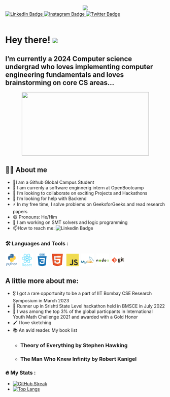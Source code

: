 <div id="header" align="center">
  <img src="https://media.giphy.com/media/M9gbBd9nbDrOTu1Mqx/giphy.gif" width="100"/>
</div>

<div id="badges">
  <a href="https://www.linkedin.com/in/krishnakant23">
    <img src="https://img.shields.io/badge/LinkedIn-blue?style=for-the-badge&logo=linkedin&logoColor=white" alt="LinkedIn Badge"/>
  </a>
  <a href="https://www.instagram.com/kkg_sketches/">
    <img src="https://img.shields.io/badge/Instagram-red?style=for-the-badge&logo=instagram&logoColor=white" alt="Instagram Badge"/>
  </a>
  <a href="[your-twitter-URL](https://twitter.com/krishna_kant23)">
    <img src="https://img.shields.io/badge/Twitter-blue?style=for-the-badge&logo=twitter&logoColor=white" alt="Twitter Badge"/>
  </a>
</div>
<img src="https://komarev.com/ghpvc/?username=kkg2001&style=flat-square&color=blue" alt=""/>

<h1>
  Hey there!
  <img src="https://media.giphy.com/media/hvRJCLFzcasrR4ia7z/giphy.gif" width="30px"/>
</h1>

## I’m currently a 2024 Computer science undergrad who loves implementing computer engineering fundamentals and loves brainstorming on core CS areas...

<div align="center">
  <img src="https://media.giphy.com/media/dWesBcTLavkZuG35MI/giphy.gif" width="400" height="200"/>
</div>

## :man_technologist: About me
- 🔭I am a Github Global Campus Student 
- 🌱 I am currenly a software enginnerig intern at OpenBootcamp
- 👯 I’m looking to collaborate on exciting Projects and Hackathons
- 🤔 I’m looking for help with Backend
- :zap: In my free time, I solve problems on GeeksforGeeks and read research papers
- 😄 Pronouns: He/Him
- :toolbox: I am working on SMT solvers and logic programming
- :mailbox:How to reach me: ![Linkedin Badge](https://img.shields.io/badge/LinkedIn-blue?style=for-the-badge&logo=linkedin&logoColor=white")

### :hammer_and_wrench: Languages and Tools :
<div>
  <img src="https://github.com/devicons/devicon/blob/master/icons/python/python-original-wordmark.svg" title="Python" alt="Python" width="40" height="40"/>&nbsp;
  <img src="https://github.com/devicons/devicon/blob/master/icons/react/react-original-wordmark.svg" title="React" alt="React" width="40" height="40"/>&nbsp;
  <img src="https://github.com/devicons/devicon/blob/master/icons/css3/css3-plain-wordmark.svg"  title="CSS3" alt="CSS" width="40" height="40"/>&nbsp;
  <img src="https://github.com/devicons/devicon/blob/master/icons/html5/html5-original.svg" title="HTML5" alt="HTML" width="40" height="40"/>&nbsp;
  <img src="https://github.com/devicons/devicon/blob/master/icons/javascript/javascript-original.svg" title="JavaScript" alt="JavaScript" width="40" height="40"/>&nbsp;
  <img src="https://github.com/devicons/devicon/blob/master/icons/mysql/mysql-original-wordmark.svg" title="MySQL"  alt="MySQL" width="40" height="40"/>&nbsp;
  <img src="https://github.com/devicons/devicon/blob/master/icons/nodejs/nodejs-original-wordmark.svg" title="NodeJS" alt="NodeJS" width="40" height="40"/>&nbsp;
  <img src="https://github.com/devicons/devicon/blob/master/icons/git/git-original-wordmark.svg" title="Git" **alt="Git" width="40" height="40"/>
</div>

## A little more about me:
- :medal_military: I got a rare opportunity to be a part of IIT Bombay CSE Research Symposium in March 2023
- :2nd_place_medal: Runner up in Srishti State Level hackathon held in BMSCE in July 2022
- :1st_place_medal: I was among the top 3% of the global particpants in International Youth Math Challenge 2021 and awarded with a Gold Honor
- :paintbrush: I love sketching
- :books: An avid reader.
  My book list
  - ### Theory of Everything by Stephen Hawking
  - ### The Man Who Knew Infinity by Robert Kanigel

 
### :fire: My Stats :
- [![GitHub Streak](http://github-readme-streak-stats.herokuapp.com?user=kkg2001&theme=dark&background=000000)](https://git.io/streak-stats)
- [![Top Langs](https://github-readme-stats.vercel.app/api/top-langs/?username=kkg2001&layout=compact&theme=vision-friendly-dark)](https://github.com/anuraghazra/github-readme-stats)

    





